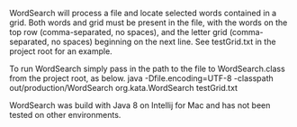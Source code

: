 WordSearch will process a file and locate selected words contained in a grid. Both words and grid must be present in the file,
with the words on the top row (comma-separated, no spaces), and the letter grid (comma-separated, no spaces) beginning on the
next line. See testGrid.txt in the project root for an example.

To run WordSearch simply pass in the path to the file to WordSearch.class from the project root, as below.
    java -Dfile.encoding=UTF-8 -classpath out/production/WordSearch org.kata.WordSearch testGrid.txt

WordSearch was build with Java 8 on Intellij for Mac and has not been tested on other environments.